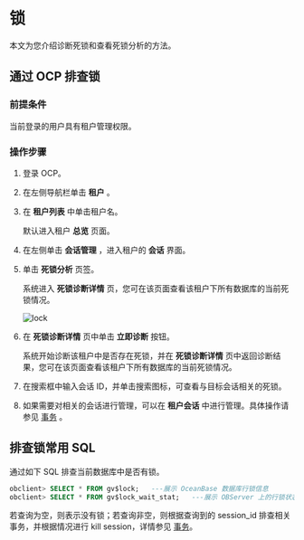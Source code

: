锁 
======================

本文为您介绍诊断死锁和查看死锁分析的方法。

通过 OCP 排查锁 
-------------------------------

### 前提条件 

当前登录的用户具有租户管理权限。

### 操作步骤 

1. 登录 OCP。

   

2. 在左侧导航栏单击 **租户** 。

   

3. 在 **租户列表** 中单击租户名。

   默认进入租户 **总览** 页面。
   

4. 在左侧单击 **会话管理** ，进入租户的 **会话** 界面。

   

5. 单击 **死锁分析** 页签。

   系统进入 **死锁诊断详情** 页，您可在该页面查看该租户下所有数据库的当前死锁情况。

   ![lock](https://help-static-aliyun-doc.aliyuncs.com/assets/img/zh-CN/2972302461/p358820.png)
   

6. 在 **死锁诊断详情** 页中单击 **立即诊断** 按钮。

   系统开始诊断该租户中是否存在死锁，并在 **死锁诊断详情** 页中返回诊断结果，您可在该页面查看该租户下所有数据库的当前死锁情况。
   

7. 在搜索框中输入会话 ID，并单击搜索图标，可查看与目标会话相关的死锁。

   

8. 如果需要对相关的会话进行管理，可以在 **租户会话** 中进行管理。具体操作请参见 [事务](/zh-CN/5.administrator-guide/10.o-m-management/6.common-o-m-operations/5.performance/2.diagnostics-of-long-and-suspended-transactions.md) 。

   




排查锁常用 SQL 
------------------------------

通过如下 SQL 排查当前数据库中是否有锁。

```sql
obclient> SELECT * FROM gv$lock;   ---展示 OceanBase 数据库行锁信息
obclient> SELECT * FROM gv$lock_wait_stat;   ---展示 OBServer 上的行锁状态
```



若查询为空，则表示没有锁；若查询非空，则根据查询到的 session_id 排查相关事务，并根据情况进行 kill session，详情参见 [事务](/zh-CN/5.administrator-guide/10.o-m-management/6.common-o-m-operations/5.performance/2.diagnostics-of-long-and-suspended-transactions.md)。
